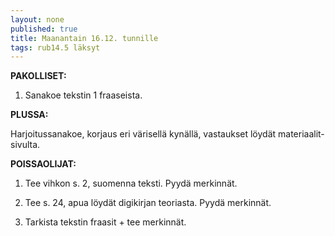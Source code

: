 ```yaml
---
layout: none
published: true
title: Maanantain 16.12. tunnille
tags: rub14.5 läksyt
---
```

**PAKOLLISET:**

1. Sanakoe tekstin 1 fraaseista.

**PLUSSA:**

Harjoitussanakoe, korjaus eri värisellä kynällä, vastaukset löydät materiaalit-sivulta.

**POISSAOLIJAT:**

1. Tee vihkon s. 2, suomenna teksti. Pyydä merkinnät.

2. Tee s. 24, apua löydät digikirjan teoriasta. Pyydä merkinnät.

3. Tarkista tekstin fraasit + tee merkinnät.
